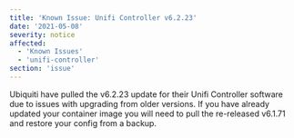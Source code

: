 ```yaml
---
title: 'Known Issue: Unifi Controller v6.2.23'
date: '2021-05-08'
severity: notice
affected:
  - 'Known Issues'
  - 'unifi-controller'
section: 'issue'
---
```


Ubiquiti have pulled the v6.2.23 update for their Unifi Controller software due to issues with upgrading from older versions. If you have already updated your container image you will need to pull the re-released v6.1.71 and restore your config from a backup.
